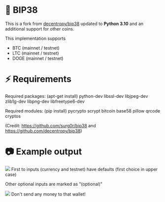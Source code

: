 # :closed_lock_with_key: BIP38
This is a fork from [decentropy/bip38](https://github.com/decentropy/bip38) updated to **Python 3.10** and an additional support for other coins.

This implementation supports
* BTC (mainnet / testnet)
* LTC (mainnet / testnet)
* DOGE (mainnet / testnet) 

# :zap: Requirements

Required packages: (apt-get install) python-dev libssl-dev libjpeg-dev zlib1g-dev libpng-dev libfreetype6-dev

Required modules: (pip install) pycrypto scrypt bitcoin base58 pillow qrcode cryptos

(Credit: https://github.com/surg0r/bip38 and https://github.com/decentropy/bip38)

# :camera: Example output

![](https://github.com/nformant1/bip38/blob/main/bip38_cmd.exe.png)
First to inputs (currency and testnet) have defaults (first choice in upper case)

Other optional inputs are marked as "(optional)"

![](https://github.com/nformant1/bip38/blob/main/example.jpg)
Don't send any money to that wallet!

